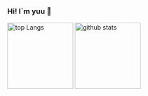 ### Hi! I`m yuu 👋

<!--
**yuuffff1212/yuuffff1212** is a ✨ _special_ ✨ repository because its `README.md` (this file) appears on your GitHub profile.

Here are some ideas to get you started:

- 🔭 I’m currently working on ...
- 🌱 I’m currently learning ...
- 👯 I’m looking to collaborate on ...
- 🤔 I’m looking for help with ...
- 💬 Ask me about ...
- 📫 How to reach me: ...
- 😄 Pronouns: ...
- ⚡ Fun fact: ...
-->

<p aling='left'>
  <img alt="top Langs" height="150px" src="https://github-readme-stats.vercel.app/api/top-langs/?username=yuuffff1212&layout=compact&theme=radical&title_color=blue)" />
  <img alt="github stats" height="150ps" src="https://github-readme-stats.vercel.app/api?username=yuuffff1212&show_icons=true&theme=radical&title_color=blue&layout=compact" />
</p>



